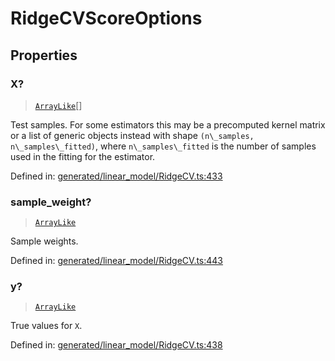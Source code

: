 # RidgeCVScoreOptions

## Properties

### X?

> [`ArrayLike`](../types/ArrayLike.md)[]

Test samples. For some estimators this may be a precomputed kernel matrix or a list of generic objects instead with shape `(n\_samples, n\_samples\_fitted)`, where `n\_samples\_fitted` is the number of samples used in the fitting for the estimator.

Defined in:  [generated/linear\_model/RidgeCV.ts:433](https://github.com/transitive-bullshit/scikit-learn-ts/blob/122b3c0/packages/sklearn/src/generated/linear_model/RidgeCV.ts#L433)

### sample\_weight?

> [`ArrayLike`](../types/ArrayLike.md)

Sample weights.

Defined in:  [generated/linear\_model/RidgeCV.ts:443](https://github.com/transitive-bullshit/scikit-learn-ts/blob/122b3c0/packages/sklearn/src/generated/linear_model/RidgeCV.ts#L443)

### y?

> [`ArrayLike`](../types/ArrayLike.md)

True values for `X`.

Defined in:  [generated/linear\_model/RidgeCV.ts:438](https://github.com/transitive-bullshit/scikit-learn-ts/blob/122b3c0/packages/sklearn/src/generated/linear_model/RidgeCV.ts#L438)
